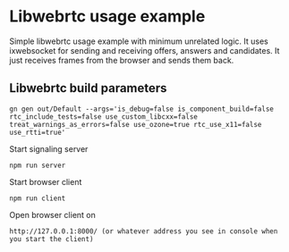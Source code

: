 # Libwebrtc usage example

Simple libwebrtc usage example with minimum unrelated logic. It uses ixwebsocket for sending and receiving offers, answers and candidates. It just receives frames from the browser and sends them back.


## Libwebrtc build parameters

    gn gen out/Default --args='is_debug=false is_component_build=false rtc_include_tests=false use_custom_libcxx=false treat_warnings_as_errors=false use_ozone=true rtc_use_x11=false use_rtti=true'

Start signaling server

    npm run server

Start browser client

    npm run client

Open browser client on

    http://127.0.0.1:8000/ (or whatever address you see in console when you start the client)


